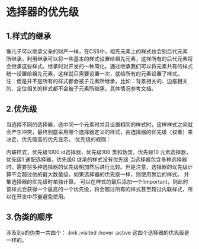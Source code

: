 # 选择器的优先级

## 1.样式的继承

像儿子可以继承父亲的财产一样，在CSS中，祖先元素上的样式也会别后代元素所继承，利用继承可以将一些基本的样式设置给祖先元素，这样所有的后代元素将会继承这些样式。继承时对开发的一种简化，通过继承我们可以将元素共有的样式统一设置给祖先元素，这样就只需要设置一次，就给所有的元素设置了样式。
注：但是并不是所有的样式都会被子元素所继承，比如：背景相关的、边框相关的、定位相关的样式都不会被子元素所继承。具体情况参考文档。

## 2.优先级

当选择不同的选择器，选中同一个元素时并且设置相同的样式时，这样样式之间就会产生冲突，最终到底采用哪个选择器定义的样式，由选择器的优先级（权重）来决定，优先级高的优先显示。
优先级的规则：

内联样式，优先级1000
id选择器，优先级100
类和伪类，优先级10
元素选择器，优先级1
通配选择器，优先级0
继承的样式没有优先级
当选择器包含多种选择器时，需要将多种选择器的优先级相加然后进行比较。但是注意，选择器的优先级计算不会超过他的最大数量级，如果选择器的优先级一样，则使用靠后的样式。
并集选择器的优先级时单独计算。
可以在样式的最后添加一个!important，则此时该样式会获得一个最高的一个优先级，将会超过所有的样式甚至超过内联样式，所以在开发中尽量避免使用。

## 3.伪类的顺序

涉及到a的伪类一共四个：
:link
:visited
:hover
:active
这四个选择器的优先级是一样的。
